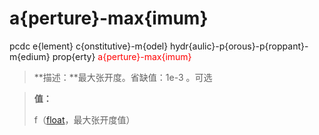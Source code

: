 # a{perture}-max{imum}
pcdc e{lement} c{onstitutive}-m{odel} hydr{aulic}-p{orous}-p{roppant}-m{edium} prop{erty} <span style='color: red;'>a{perture}-max{imum}</span>
> **描述：**最大张开度。省缺值：1e-3
。可选

> 
> **值：**
> 
> f（[float](数据类型/float/)，最大张开度值）

